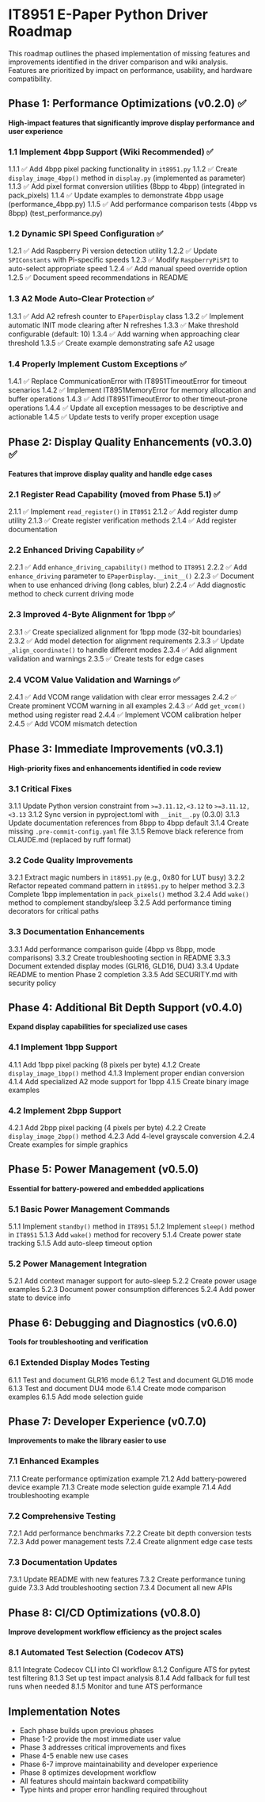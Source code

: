 <!-- markdownlint-disable MD013 MD036 -->
# IT8951 E-Paper Python Driver Roadmap

This roadmap outlines the phased implementation of missing features and improvements identified in the driver comparison and wiki analysis. Features are prioritized by impact on performance, usability, and hardware compatibility.

## Phase 1: Performance Optimizations (v0.2.0) ✅

**High-impact features that significantly improve display performance and user experience**

### 1.1 Implement 4bpp Support (Wiki Recommended) ✅

1.1.1 ✅ Add 4bpp pixel packing functionality in `it8951.py`
1.1.2 ✅ Create `display_image_4bpp()` method in `display.py` (implemented as parameter)
1.1.3 ✅ Add pixel format conversion utilities (8bpp to 4bpp) (integrated in pack_pixels)
1.1.4 ✅ Update examples to demonstrate 4bpp usage (performance_4bpp.py)
1.1.5 ✅ Add performance comparison tests (4bpp vs 8bpp) (test_performance.py)

### 1.2 Dynamic SPI Speed Configuration ✅

1.2.1 ✅ Add Raspberry Pi version detection utility
1.2.2 ✅ Update `SPIConstants` with Pi-specific speeds
1.2.3 ✅ Modify `RaspberryPiSPI` to auto-select appropriate speed
1.2.4 ✅ Add manual speed override option
1.2.5 ✅ Document speed recommendations in README

### 1.3 A2 Mode Auto-Clear Protection ✅

1.3.1 ✅ Add A2 refresh counter to `EPaperDisplay` class
1.3.2 ✅ Implement automatic INIT mode clearing after N refreshes
1.3.3 ✅ Make threshold configurable (default: 10)
1.3.4 ✅ Add warning when approaching clear threshold
1.3.5 ✅ Create example demonstrating safe A2 usage

### 1.4 Properly Implement Custom Exceptions ✅

1.4.1 ✅ Replace CommunicationError with IT8951TimeoutError for timeout scenarios
1.4.2 ✅ Implement IT8951MemoryError for memory allocation and buffer operations
1.4.3 ✅ Add IT8951TimeoutError to other timeout-prone operations
1.4.4 ✅ Update all exception messages to be descriptive and actionable
1.4.5 ✅ Update tests to verify proper exception usage

## Phase 2: Display Quality Enhancements (v0.3.0) ✅

**Features that improve display quality and handle edge cases**

### 2.1 Register Read Capability (moved from Phase 5.1) ✅

2.1.1 ✅ Implement `read_register()` in `IT8951`
2.1.2 ✅ Add register dump utility
2.1.3 ✅ Create register verification methods
2.1.4 ✅ Add register documentation

### 2.2 Enhanced Driving Capability ✅

2.2.1 ✅ Add `enhance_driving_capability()` method to `IT8951`
2.2.2 ✅ Add `enhance_driving` parameter to `EPaperDisplay.__init__()`
2.2.3 ✅ Document when to use enhanced driving (long cables, blur)
2.2.4 ✅ Add diagnostic method to check current driving mode

### 2.3 Improved 4-Byte Alignment for 1bpp ✅

2.3.1 ✅ Create specialized alignment for 1bpp mode (32-bit boundaries)
2.3.2 ✅ Add model detection for alignment requirements
2.3.3 ✅ Update `_align_coordinate()` to handle different modes
2.3.4 ✅ Add alignment validation and warnings
2.3.5 ✅ Create tests for edge cases

### 2.4 VCOM Value Validation and Warnings ✅

2.4.1 ✅ Add VCOM range validation with clear error messages
2.4.2 ✅ Create prominent VCOM warning in all examples
2.4.3 ✅ Add `get_vcom()` method using register read
2.4.4 ✅ Implement VCOM calibration helper
2.4.5 ✅ Add VCOM mismatch detection

## Phase 3: Immediate Improvements (v0.3.1)

**High-priority fixes and enhancements identified in code review**

### 3.1 Critical Fixes

3.1.1 Update Python version constraint from `>=3.11.12,<3.12` to `>=3.11.12,<3.13`
3.1.2 Sync version in pyproject.toml with `__init__.py` (0.3.0)
3.1.3 Update documentation references from 8bpp to 4bpp default
3.1.4 Create missing `.pre-commit-config.yaml` file
3.1.5 Remove black reference from CLAUDE.md (replaced by ruff format)

### 3.2 Code Quality Improvements

3.2.1 Extract magic numbers in `it8951.py` (e.g., 0x80 for LUT busy)
3.2.2 Refactor repeated command pattern in `it8951.py` to helper method
3.2.3 Complete 1bpp implementation in `pack_pixels()` method
3.2.4 Add `wake()` method to complement standby/sleep
3.2.5 Add performance timing decorators for critical paths

### 3.3 Documentation Enhancements

3.3.1 Add performance comparison guide (4bpp vs 8bpp, mode comparisons)
3.3.2 Create troubleshooting section in README
3.3.3 Document extended display modes (GLR16, GLD16, DU4)
3.3.4 Update README to mention Phase 2 completion
3.3.5 Add SECURITY.md with security policy

## Phase 4: Additional Bit Depth Support (v0.4.0)

**Expand display capabilities for specialized use cases**

### 4.1 Implement 1bpp Support

4.1.1 Add 1bpp pixel packing (8 pixels per byte)
4.1.2 Create `display_image_1bpp()` method
4.1.3 Implement proper endian conversion
4.1.4 Add specialized A2 mode support for 1bpp
4.1.5 Create binary image examples

### 4.2 Implement 2bpp Support

4.2.1 Add 2bpp pixel packing (4 pixels per byte)
4.2.2 Create `display_image_2bpp()` method
4.2.3 Add 4-level grayscale conversion
4.2.4 Create examples for simple graphics

## Phase 5: Power Management (v0.5.0)

**Essential for battery-powered and embedded applications**

### 5.1 Basic Power Management Commands

5.1.1 Implement `standby()` method in `IT8951`
5.1.2 Implement `sleep()` method in `IT8951`
5.1.3 Add `wake()` method for recovery
5.1.4 Create power state tracking
5.1.5 Add auto-sleep timeout option

### 5.2 Power Management Integration

5.2.1 Add context manager support for auto-sleep
5.2.2 Create power usage examples
5.2.3 Document power consumption differences
5.2.4 Add power state to device info

## Phase 6: Debugging and Diagnostics (v0.6.0)

**Tools for troubleshooting and verification**

### 6.1 Extended Display Modes Testing

6.1.1 Test and document GLR16 mode
6.1.2 Test and document GLD16 mode
6.1.3 Test and document DU4 mode
6.1.4 Create mode comparison examples
6.1.5 Add mode selection guide

## Phase 7: Developer Experience (v0.7.0)

**Improvements to make the library easier to use**

### 7.1 Enhanced Examples

7.1.1 Create performance optimization example
7.1.2 Add battery-powered device example
7.1.3 Create mode selection guide example
7.1.4 Add troubleshooting example

### 7.2 Comprehensive Testing

7.2.1 Add performance benchmarks
7.2.2 Create bit depth conversion tests
7.2.3 Add power management tests
7.2.4 Create alignment edge case tests

### 7.3 Documentation Updates

7.3.1 Update README with new features
7.3.2 Create performance tuning guide
7.3.3 Add troubleshooting section
7.3.4 Document all new APIs

## Phase 8: CI/CD Optimizations (v0.8.0)

**Improve development workflow efficiency as the project scales**

### 8.1 Automated Test Selection (Codecov ATS)

8.1.1 Integrate Codecov CLI into CI workflow
8.1.2 Configure ATS for pytest test filtering
8.1.3 Set up test impact analysis
8.1.4 Add fallback for full test runs when needed
8.1.5 Monitor and tune ATS performance

## Implementation Notes

- Each phase builds upon previous phases
- Phase 1-2 provide the most immediate user value
- Phase 3 addresses critical improvements and fixes
- Phase 4-5 enable new use cases
- Phase 6-7 improve maintainability and developer experience
- Phase 8 optimizes development workflow
- All features should maintain backward compatibility
- Type hints and proper error handling required throughout
